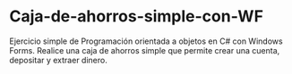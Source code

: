 # Caja-de-ahorros-simple-con-WF
Ejercicio simple de Programación orientada a objetos en C# con Windows Forms. Realice una caja de ahorros simple que permite crear una cuenta, depositar y extraer dinero.
